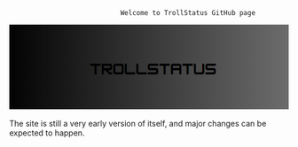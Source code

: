                                 Welcome to TrollStatus GitHub page
  ![My very artistic logo](https://github.com/TrollStatus/TrollStatus.github.io/blob/main/tslogo.png)

The site is still a very early version of itself, and major changes can be expected to happen.
